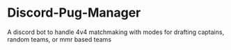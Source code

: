 # Discord-Pug-Manager
A discord bot to handle 4v4 matchmaking with modes for drafting captains, random teams, or mmr based teams
